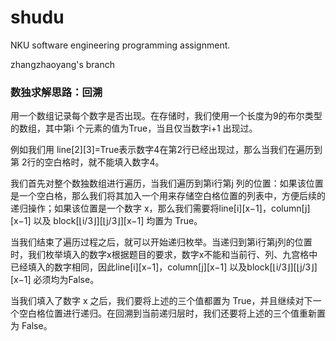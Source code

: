 # shudu
NKU software engineering programming assignment.

zhangzhaoyang's branch

### 数独求解思路：回溯


用一个数组记录每个数字是否出现。在存储时，我们使用一个长度为9的布尔类型的数组，其中第i 个元素的值为True，当且仅当数字i+1 出现过。

例如我们用 line[2][3]=True表示数字4在第2行已经出现过，那么当我们在遍历到第 2行的空白格时，就不能填入数字4。

我们首先对整个数独数组进行遍历，当我们遍历到第i行第j 列的位置：如果该位置是一个空白格，那么我们将其加入一个用来存储空白格位置的列表中，方便后续的递归操作；如果该位置是一个数字 x，那么我们需要将line[i][x−1]，column[j][x−1] 以及 block[⌊i/3⌋][⌊j/3⌋][x−1] 均置为 True。

当我们结束了遍历过程之后，就可以开始递归枚举。当递归到第i行第j列的位置时，我们枚举填入的数字x根据题目的要求，数字x不能和当前行、列、九宫格中已经填入的数字相同，因此line[i][x−1]，column[j][x−1] 以及block[⌊i/3⌋][⌊j/3⌋][x−1] 必须均为False。

当我们填入了数字 x 之后，我们要将上述的三个值都置为 True，并且继续对下一个空白格位置进行递归。在回溯到当前递归层时，我们还要将上述的三个值重新置为 False。